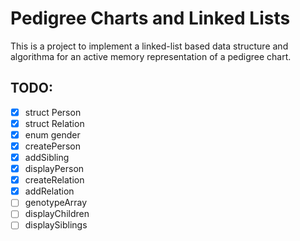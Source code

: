 # Pedigree Charts and Linked Lists

This is a project to implement a linked-list based data structure and algorithma for an active memory representation of a pedigree chart. 

## TODO:
  -  [x] struct Person
  -  [x] struct Relation
  -  [x] enum gender
  -  [x] createPerson
  -  [x] addSibling
  -  [x] displayPerson
  -  [x] createRelation
  -  [x] addRelation
  -  [ ] genotypeArray
  -  [ ] displayChildren
  -  [ ] displaySiblings

